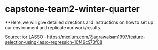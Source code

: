 # capstone-team2-winter-quarter

**Here, we will give detailed directions and instructions on how to set up our environment and replicate our work/results.

Source: for LASSO - https://medium.com/@agrawalsam1997/feature-selection-using-lasso-regression-10f49c973f08
